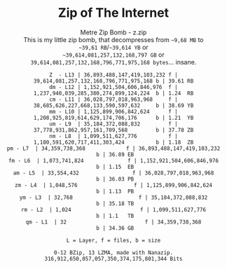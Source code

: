<div align="center">

# Zip of The Internet
Metre Zip Bomb - z.zip<br>
This is my little zip bomb, that decompresses from `~9,68 MB` to<br>
`~39,61 RB`/`~39,614 YB` or<br>
`~39,614,081,257,132,168,797 GB` or<br>
`39,614,081,257,132,168,796,771,975,168 bytes`... insane.
```
Z  - L13 | 36,893,488,147,419,103,232 f | 39,614,081,257,132,168,796,771,975,168 b | 39.61 RB
dm - L12 | 1,152,921,504,606,846,976  f | 1,237,940,039,285,380,274,899,124,224  b | 1.24  RB
cm - L11 | 36,028,797,018,963,968     f | 38,685,626,227,668,133,590,597,632     b | 38.69 YB
mm - L10 | 1,125,899,906,842,624      f | 1,208,925,819,614,629,174,706,176      b | 1.21  YB
um - L9  | 35,184,372,088,832         f | 37,778,931,862,957,161,709,568         b | 37.78 ZB
nm - L8  | 1,099,511,627,776          f | 1,180,591,620,717,411,303,424          b | 1.18  ZB
pm - L7  | 34,359,738,368             f | 36,893,488,147,419,103,232             b | 36.89 EB
fm - L6  | 1,073,741,824              f | 1,152,921,504,606,846,976              b | 1.15  EB
am - L5  | 33,554,432                 f | 36,028,797,018,963,968                 b | 36.03 PB
zm - L4  | 1,048,576                  f | 1,125,899,906,842,624                  b | 1.13  PB
ym - L3  | 32,768                     f | 35,184,372,088,832                     b | 35.18 TB
rm - L2  | 1,024                      f | 1,099,511,627,776                      b | 1.1   TB
qm - L1  | 32                         f | 34,359,738,368                         b | 34.36 GB

L = Layer, f = files, b = size
```
```
0-12 BZip, 13 LZMA, made with Nanazip. 316,912,650,057,057,350,374,175,801,344 Bits
```
